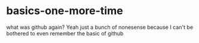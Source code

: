 # basics-one-more-time
what was github again?
Yeah just a bunch of nonesense because I can't be bothered to even remember the basic of github
